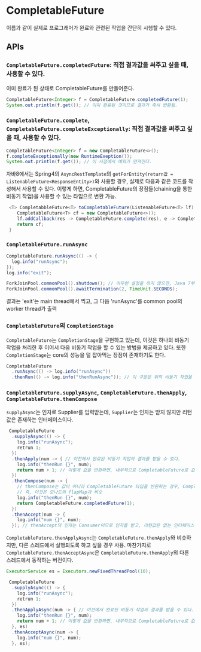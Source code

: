 # CompletableFuture

이름과 같이 실제로 프로그래머가 완료와 관련된 작업을 간단히 시행할 수 있다.

## APIs

### `CompletableFuture.completedFuture`: 직접 결과값을 써주고 싶을 때, 사용할 수 있다.
이미 완료가 된 상태로 CompletableFuture를 만들어준다.
```java
CompletableFuture<Integer> f = CompletableFuture.completedFuture(1);
System.out.println(f.get()); // 이미 완료된 것이므로 결과가 즉시 반환됨.
```

### `CompletableFuture.complete`, `CompletableFuture.completeExceptionally`: 직접 결과값을 써주고 싶을 때, 사용할 수 있다.
```java
CompletableFuture<Integer> f = new CompletableFuture<>();
f.completeExceptionally(new RuntimeExeption());
System.out.println(f.get()); // 이 시점에서 예외가 던져진다.
```

자바8에서는 Spring4의 `AsyncRestTemplate`의 `getForEntity(return값 = ListenableFuture<ResponseEntity>)`와 사용할 경우, 실제로 다음과 같은 코드를 작성해서 사용할 수 있다.
이렇게 하면, CompletableFuture의 장점들(chaining을 통한 비동기 작업)을 사용할 수 있는 타입으로 변환 가능.

```java
 <T> CompletabbleFuture<T> toCompletableFuture(ListenableFuture<T> lf) {
    CompletableFuture<T> cf = new CompletableFuture<>();
    lf.addCallback(res -> CompletableFuture.complete(res), e -> CompletableFuture.completeExceptionally(e));
    return cf;
 }
```

### `CompletableFuture.runAsync`
```java
CompletableFuture.runAsync(() -> {
  log.info("runAsync");
});
log.info("exit");

ForkJoinPool.commonPool().shutdown(); // 아무런 설정을 하지 않으면, Java 7부터는 이 CommonPool의 worker를 사용
ForkJoinPool.commonPool().awaitTermination(2, TimeUnit.SECONDS);
```

결과는 'exit'는 main thread에서 찍고, 그 다음 'runAsync'를 common pool의 worker thread가 출력

### `CompletableFuture`의 `CompletionStage`
`CompletableFuture`는 `CompletionStage`을 구현하고 있는데, 이것은 하나의 비동기 작업을 처리한 후 이어서 다음 비동기 작업을 할 수 있는
방법을 제공하고 있다.
또한 `CompletionStage`는 core의 성능을 덜 잡아먹는 장점이 존재하기도 한다.
```java
CompletableFuture
  .runAsync(() -> log.info("runAsync"))
  .thenRun(() -> log.info("thenRunAsync")); // 이 구문은 위의 비동기 작업을 한 스레드에서 하나의 비동기 작업을 추가로 하게 만든다.
```

### `CompletableFuture.supplyAsync`, `CompletableFuture.thenApply`, `CompletableFuture.thenCompose`
`supplyAsync`는 인자로 Supplier를 입력받는데, `Supplier`는 인자는 받지 않지만 리턴값은 존재하는 인터페이스이다.
```java
 CompletableFuture
  .supplyAsync(() -> {
    log.info("runAsync");
    retrun 1;
  })
  .thenApply(num -> { // 이전에서 완료된 비동기 작업의 결과를 받을 수 있다.
    log.info("thenRun {}", num);
    return num + 1; // 이렇게 값을 반환하면, 내부적으로 CompletableFuture로 값을 감싸게 된다. 즉, 이것은 map과 비슷
  })
  .thenCompose(num -> { 
    // thenCompose는 값이 아니라 CompletableFuture 타입을 반환하는 경우, CompletableFuture로 중복해서 감싸지지 않도록 해주는 API.
    // 즉, 이것은 모나드의 flapMap과 비슷
    log.info("thenRun {}", num);
    return CompletableFuture.completedFuture(1);
  })
  .thenAccept(num -> {
    log.info("num {}", num);
  }); // thenAccept의 인자는 Consumer이므로 인자를 받고, 리턴값은 없는 인터페이스
```

`CompletableFuture.thenApplyAsync`는 `CompletableFuture.thenApply`와 비슷하지만, 다른 스레드에서 실행되도록 하고 싶을 경우 사용.
마찬가지로 `CompletableFuture.thenAcceptAsync`은 `CompletableFuture.thenApply`의 다른 스레드에서 동작하는 버전이다.

```java
ExecutorService es = Executors.newFixedThreadPool(10);

 CompletableFuture
  .supplyAsync(() -> {
    log.info("runAsync");
    retrun 1;
  })
  .thenApplyAsync(num -> { // 이전에서 완료된 비동기 작업의 결과를 받을 수 있다.
    log.info("thenRun {}", num);
    return num + 1; // 이렇게 값을 반환하면, 내부적으로 CompletableFuture로 값을 감싸게 된다. 즉, 이것은 map과 비슷
  }, es)
  .thenAcceptAsync(num -> {
    log.info("num {}", num);
  }, es);
```


